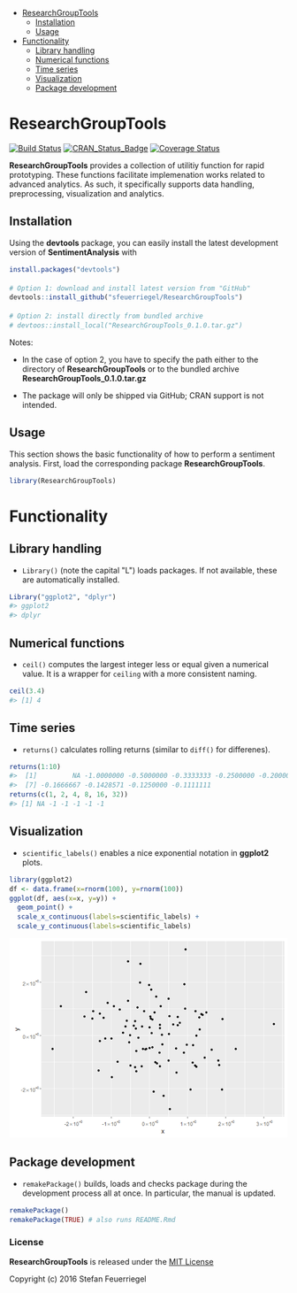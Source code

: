 
-   [ResearchGroupTools](#researchgrouptools)
    -   [Installation](#installation)
    -   [Usage](#usage)
-   [Functionality](#functionality)
    -   [Library handling](#library-handling)
    -   [Numerical functions](#numerical-functions)
    -   [Time series](#time-series)
    -   [Visualization](#visualization)
    -   [Package development](#package-development)

<!-- README.md is generated from README.Rmd. Please edit that file -->
ResearchGroupTools
==================

[![Build Status](https://travis-ci.org/sfeuerriegel/ResearchGroupTools.svg?branch=master)](https://travis-ci.org/sfeuerriegel/ResearchGroupTools) [![CRAN\_Status\_Badge](http://www.r-pkg.org/badges/version/ResearchGroupTools)](https://cran.r-project.org/package=ResearchGroupTools) [![Coverage Status](https://img.shields.io/codecov/c/github/sfeuerriegel/ResearchGroupTools/master.svg)](https://codecov.io/github/sfeuerriegel/ResearchGroupTools?branch=master)

**ResearchGroupTools** provides a collection of utilitiy function for rapid prototyping. These functions facilitate implemenation works related to advanced analytics. As such, it specifically supports data handling, preprocessing, visualization and analytics.

Installation
------------

Using the **devtools** package, you can easily install the latest development version of **SentimentAnalysis** with

``` r
install.packages("devtools")

# Option 1: download and install latest version from "GitHub"
devtools::install_github("sfeuerriegel/ResearchGroupTools")

# Option 2: install directly from bundled archive
# devtoos::install_local("ResearchGroupTools_0.1.0.tar.gz")
```

Notes:

-   In the case of option 2, you have to specify the path either to the directory of **ResearchGroupTools** or to the bundled archive **ResearchGroupTools\_0.1.0.tar.gz**

-   The package will only be shipped via GitHub; CRAN support is not intended.

Usage
-----

This section shows the basic functionality of how to perform a sentiment analysis. First, load the corresponding package **ResearchGroupTools**.

``` r
library(ResearchGroupTools)
```

Functionality
=============

Library handling
----------------

-   `Library()` (note the capital "L") loads packages. If not available, these are automatically installed.

``` r
Library("ggplot2", "dplyr")
#> ggplot2
#> dplyr
```

Numerical functions
-------------------

-   `ceil()` computes the largest integer less or equal given a numerical value. It is a wrapper for `ceiling` with a more consistent naming.

``` r
ceil(3.4)
#> [1] 4
```

Time series
-----------

-   `returns()` calculates rolling returns (similar to `diff()` for differenes).

``` r
returns(1:10)
#>  [1]         NA -1.0000000 -0.5000000 -0.3333333 -0.2500000 -0.2000000
#>  [7] -0.1666667 -0.1428571 -0.1250000 -0.1111111
returns(c(1, 2, 4, 8, 16, 32))
#> [1] NA -1 -1 -1 -1 -1
```

Visualization
-------------

-   `scientific_labels()` enables a nice exponential notation in **ggplot2** plots.

``` r
library(ggplot2)
df <- data.frame(x=rnorm(100), y=rnorm(100))
ggplot(df, aes(x=x, y=y)) +
  geom_point() +
  scale_x_continuous(labels=scientific_labels) +
  scale_y_continuous(labels=scientific_labels)
```

![](README-scientific_labels-1.png)

Package development
-------------------

-   `remakePackage()` builds, loads and checks package during the development process all at once. In particular, the manual is updated.

``` r
remakePackage()
remakePackage(TRUE) # also runs README.Rmd
```

### License

**ResearchGroupTools** is released under the [MIT License](https://opensource.org/licenses/MIT)

Copyright (c) 2016 Stefan Feuerriegel
